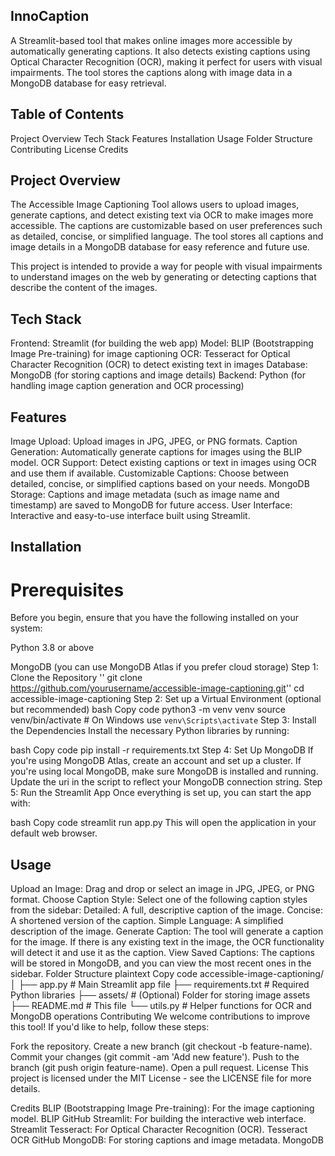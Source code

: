 ## InnoCaption
A Streamlit-based tool that makes online images more accessible by automatically generating captions. It also detects existing captions using Optical Character Recognition (OCR), making it perfect for users with visual impairments. The tool stores the captions along with image data in a MongoDB database for easy retrieval.

## Table of Contents
Project Overview
Tech Stack
Features
Installation
Usage
Folder Structure
Contributing
License
Credits


## Project Overview

The Accessible Image Captioning Tool allows users to upload images, generate captions, and detect existing text via OCR to make images more accessible. The captions are customizable based on user preferences such as detailed, concise, or simplified language. The tool stores all captions and image details in a MongoDB database for easy reference and future use.

This project is intended to provide a way for people with visual impairments to understand images on the web by generating or detecting captions that describe the content of the images.

## Tech Stack

Frontend: Streamlit (for building the web app)
Model: BLIP (Bootstrapping Image Pre-training) for image captioning
OCR: Tesseract for Optical Character Recognition (OCR) to detect existing text in images
Database: MongoDB (for storing captions and image details)
Backend: Python (for handling image caption generation and OCR processing)

## Features

Image Upload: Upload images in JPG, JPEG, or PNG formats.
Caption Generation: Automatically generate captions for images using the BLIP model.
OCR Support: Detect existing captions or text in images using OCR and use them if available.
Customizable Captions: Choose between detailed, concise, or simplified captions based on your needs.
MongoDB Storage: Captions and image metadata (such as image name and timestamp) are saved to MongoDB for future access.
User Interface: Interactive and easy-to-use interface built using Streamlit.

## Installation
# Prerequisites
Before you begin, ensure that you have the following installed on your system:

Python 3.8 or above

MongoDB (you can use MongoDB Atlas if you prefer cloud storage)
Step 1: Clone the Repository
''
git clone https://github.com/yourusername/accessible-image-captioning.git''
cd accessible-image-captioning
Step 2: Set up a Virtual Environment (optional but recommended)
bash
Copy code
python3 -m venv venv
source venv/bin/activate  # On Windows use `venv\Scripts\activate`
Step 3: Install the Dependencies
Install the necessary Python libraries by running:

bash
Copy code
pip install -r requirements.txt
Step 4: Set Up MongoDB
If you're using MongoDB Atlas, create an account and set up a cluster.
If you're using local MongoDB, make sure MongoDB is installed and running.
Update the uri in the script to reflect your MongoDB connection string.
Step 5: Run the Streamlit App
Once everything is set up, you can start the app with:

bash
Copy code
streamlit run app.py
This will open the application in your default web browser.

## Usage
Upload an Image: Drag and drop or select an image in JPG, JPEG, or PNG format.
Choose Caption Style: Select one of the following caption styles from the sidebar:
Detailed: A full, descriptive caption of the image.
Concise: A shortened version of the caption.
Simple Language: A simplified description of the image.
Generate Caption: The tool will generate a caption for the image. If there is any existing text in the image, the OCR functionality will detect it and use it as the caption.
View Saved Captions: The captions will be stored in MongoDB, and you can view the most recent ones in the sidebar.
Folder Structure
plaintext
Copy code
accessible-image-captioning/
│
├── app.py                # Main Streamlit app file
├── requirements.txt      # Required Python libraries
├── assets/               # (Optional) Folder for storing image assets
├── README.md             # This file
└── utils.py              # Helper functions for OCR and MongoDB operations
Contributing
We welcome contributions to improve this tool! If you'd like to help, follow these steps:

Fork the repository.
Create a new branch (git checkout -b feature-name).
Commit your changes (git commit -am 'Add new feature').
Push to the branch (git push origin feature-name).
Open a pull request.
License
This project is licensed under the MIT License - see the LICENSE file for more details.

Credits
BLIP (Bootstrapping Image Pre-training): For the image captioning model. BLIP GitHub
Streamlit: For building the interactive web interface. Streamlit
Tesseract: For Optical Character Recognition (OCR). Tesseract OCR GitHub
MongoDB: For storing captions and image metadata. MongoDB
